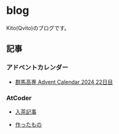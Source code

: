 # blog

Kito(Qvito)のブログです。

## 記事

### アドベントカレンダー

- [群馬高専 Advent Calendar 2024 22日目](https://kito-qwer.github.io/blog/AdventCalendar/20241222/)

### AtCoder

- [入茶記事](https://kito-qwer.github.io/blog/atcoder/article/changecolor/brown/)

- [作ったもの](https://kito-qwer.github.io/blog/atcoder/other/)

